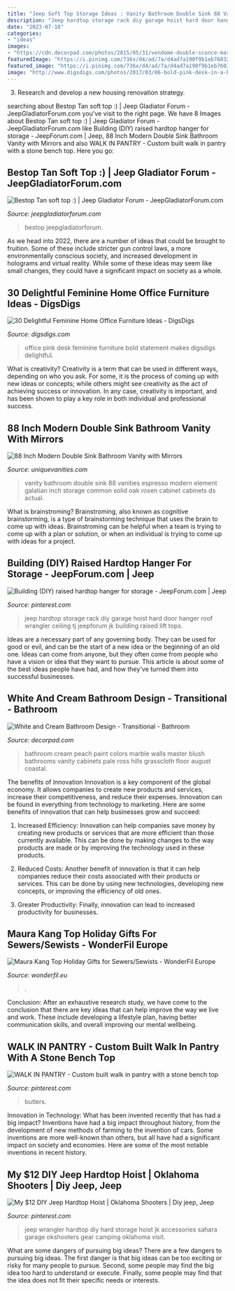 ```yaml
---
title: "Jeep Soft Top Storage Ideas : Vanity Bathroom Double Sink 88 Vanities Espresso Modern Element Galatian Inch Storage Common Solid Oak Rosen Cabinet Cabinets Ds Actual"
description: "Jeep hardtop storage rack diy garage hoist hard door hanger roof wrangler ceiling tj jeepforum jk building raised lift tops"
date: "2023-07-18"
categories:
- "ideas"
images:
- "https://cdn.decorpad.com/photos/2015/05/31/vendome-double-sconce-master-bathroom-cream-grasscloth-marble-hex-floor.jpg"
featuredImage: "https://i.pinimg.com/736x/d4/ad/7a/d4ad7a190f9b1eb760329a1c1e207118.jpg"
featured_image: "https://i.pinimg.com/736x/d4/ad/7a/d4ad7a190f9b1eb760329a1c1e207118.jpg"
image: "http://www.digsdigs.com/photos/2017/03/06-bold-pink-desk-in-a-black-home-office-makes-a-statement.jpg"
---
```



3. Research and develop a new housing renovation strategy.

	

		
searching about Bestop Tan soft top :) | Jeep Gladiator Forum - JeepGladiatorForum.com you've visit to the right page. We have 8 Images about Bestop Tan soft top :) | Jeep Gladiator Forum - JeepGladiatorForum.com like Building (DIY) raised hardtop hanger for storage - JeepForum.com | Jeep, 88 Inch Modern Double Sink Bathroom Vanity with Mirrors and also WALK IN PANTRY - Custom built walk in pantry with a stone bench top. Here you go:
		
    
## Bestop Tan Soft Top :) | Jeep Gladiator Forum - JeepGladiatorForum.com

<img loading=lazy src="https://www.jeepgladiatorforum.com/forum/attachments/9541a6b8-86ea-446c-81ff-89621950d7b6-jpeg.13666/" onerror="this.onerror=null;this.src='https://tse2.mm.bing.net/th?id=OIP.u-Rz7yy6hV6z4_6GmI9NyAHaFj&amp;pid=15.1';" alt="Bestop Tan soft top :) | Jeep Gladiator Forum - JeepGladiatorForum.com">

_Source: jeepgladiatorforum.com_

>bestop jeepgladiatorforum. 

	

As we head into 2022, there are a number of ideas that could be brought to fruition. Some of these include stricter gun control laws, a more environmentally conscious society, and increased development in holograms and virtual reality. While some of these ideas may seem like small changes, they could have a significant impact on society as a whole.

    
## 30 Delightful Feminine Home Office Furniture Ideas - DigsDigs

<img loading=lazy src="http://www.digsdigs.com/photos/2017/03/06-bold-pink-desk-in-a-black-home-office-makes-a-statement.jpg" onerror="this.onerror=null;this.src='https://tse1.mm.bing.net/th?id=OIP._jdABFNaTrvGBPBgYBZq1AHaJ4&amp;pid=15.1';" alt="30 Delightful Feminine Home Office Furniture Ideas - DigsDigs">

_Source: digsdigs.com_

>office pink desk feminine furniture bold statement makes digsdigs delightful. 

	

What is creativity?
Creativity is a term that can be used in different ways, depending on who you ask. For some, it is the process of coming up with new ideas or concepts; while others might see creativity as the act of achieving success or innovation. In any case, creativity is important, and has been shown to play a key role in both individual and professional success.

    
## 88 Inch Modern Double Sink Bathroom Vanity With Mirrors

<img loading=lazy src="https://cdn.uniquevanities.com/media/resized/DEC360DSA_size0.jpg" onerror="this.onerror=null;this.src='https://tse3.mm.bing.net/th?id=OIP.hwQc0SLp0IL5msTm3dt8TgHaFz&amp;pid=15.1';" alt="88 Inch Modern Double Sink Bathroom Vanity with Mirrors">

_Source: uniquevanities.com_

>vanity bathroom double sink 88 vanities espresso modern element galatian inch storage common solid oak rosen cabinet cabinets ds actual. 

	

What is brainstroming?
Brainstroming, also known as cognitive brainstorming, is a type of brainstorming technique that uses the brain to come up with ideas. Brainstroming can be helpful when a team is trying to come up with a plan or solution, or when an individual is trying to come up with ideas for a project.

    
## Building (DIY) Raised Hardtop Hanger For Storage - JeepForum.com | Jeep

<img loading=lazy src="https://i.pinimg.com/736x/37/c3/39/37c3397c5d3f87c2b80dc09f82716f63--door-rack-jeep-tj.jpg" onerror="this.onerror=null;this.src='https://tse1.mm.bing.net/th?id=OIP.jypEOsK_UvT_fv4ccYFS1wHaFj&amp;pid=15.1';" alt="Building (DIY) raised hardtop hanger for storage - JeepForum.com | Jeep">

_Source: pinterest.com_

>jeep hardtop storage rack diy garage hoist hard door hanger roof wrangler ceiling tj jeepforum jk building raised lift tops. 

	

Ideas are a necessary part of any governing body. They can be used for good or evil, and can be the start of a new idea or the beginning of an old one. Ideas can come from anyone, but they often come from people who have a vision or idea that they want to pursue. This article is about some of the best ideas people have had, and how they've turned them into successful businesses.

    
## White And Cream Bathroom Design - Transitional - Bathroom

<img loading=lazy src="https://cdn.decorpad.com/photos/2015/05/31/vendome-double-sconce-master-bathroom-cream-grasscloth-marble-hex-floor.jpg" onerror="this.onerror=null;this.src='https://tse1.mm.bing.net/th?id=OIP.21Z8JDEVNthe3A2br0IY8gHaLH&amp;pid=15.1';" alt="White and Cream Bathroom Design - Transitional - Bathroom">

_Source: decorpad.com_

>bathroom cream peach paint colors marble walls master blush bathrooms vanity cabinets pale ross hills grasscloth floor august coastal. 

	

The benefits of innovation
Innovation is a key component of the global economy. It allows companies to create new products and services, increase their competitiveness, and reduce their expenses. Innovation can be found in everything from technology to marketing. Here are some benefits of innovation that can help businesses grow and succeed:
1. Increased Efficiency: Innovation can help companies save money by creating new products or services that are more efficient than those currently available. This can be done by making changes to the way products are made or by improving the technology used in these products.

2. Reduced Costs: Another benefit of innovation is that it can help companies reduce their costs associated with their products or services. This can be done by using new technologies, developing new concepts, or improving the efficiency of old ones.

3. Greater Productivity: Finally, innovation can lead to increased productivity for businesses.

    
## Maura Kang Top Holiday Gifts For Sewers/Sewists - WonderFil Europe

<img loading=lazy src="https://cdn.shopify.com/s/files/1/1618/9609/articles/a-picture-containing-website-description-automati_1200x600_crop_center.jpg?v=1606359568" onerror="this.onerror=null;this.src='https://tse4.mm.bing.net/th?id=OIP.r07rL0T92UG4AtxmY-Iy7wHaDk&amp;pid=15.1';" alt="Maura Kang Top Holiday Gifts for Sewers/Sewists - WonderFil Europe">

_Source: wonderfil.eu_

>. 

	

Conclusion:
After an exhaustive research study, we have come to the conclusion that there are key ideas that can help improve the way we live and work. These include developing a lifestyle plan, having better communication skills, and overall improving our mental wellbeing.

    
## WALK IN PANTRY - Custom Built Walk In Pantry With A Stone Bench Top

<img loading=lazy src="https://i.pinimg.com/736x/d4/ad/7a/d4ad7a190f9b1eb760329a1c1e207118.jpg" onerror="this.onerror=null;this.src='https://tse1.mm.bing.net/th?id=OIP.4sfrpPS6C5VEEbfLP1m5yQHaLH&amp;pid=15.1';" alt="WALK IN PANTRY - Custom built walk in pantry with a stone bench top">

_Source: pinterest.com_

>butlers. 

	

Innovation in Technology: What has been invented recently that has had a big impact?
Inventions have had a big impact throughout history, from the development of new methods of farming to the invention of cars. Some inventions are more well-known than others, but all have had a significant impact on society and economies. Here are some of the most notable inventions in recent history.

    
## My $12 DIY Jeep Hardtop Hoist | Oklahoma Shooters | Diy Jeep, Jeep

<img loading=lazy src="https://i.pinimg.com/736x/ff/2c/a9/ff2ca9090a6489679db41bc592e07ad1--oklahoma-jeep-life.jpg" onerror="this.onerror=null;this.src='https://tse3.mm.bing.net/th?id=OIP.CTGwBQHRCgGQk2_1aloTewHaJ3&amp;pid=15.1';" alt="My $12 DIY Jeep Hardtop Hoist | Oklahoma Shooters | Diy jeep, Jeep">

_Source: pinterest.com_

>jeep wrangler hardtop diy hard storage hoist jk accessories sahara garage okshooters gear camping oklahoma visit. 

	

What are some dangers of pursuing big ideas?
There are a few dangers to pursuing big ideas. The first danger is that big ideas can be too exciting or risky for many people to pursue. Second, some people may find the big idea too hard to understand or execute. Finally, some people may find that the idea does not fit their specific needs or interests.

